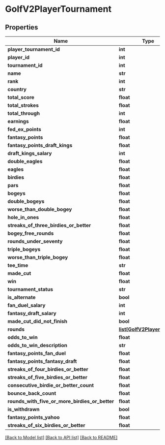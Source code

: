 # GolfV2PlayerTournament

## Properties
Name | Type | Description | Notes
------------ | ------------- | ------------- | -------------
**player_tournament_id** | **int** |  | [optional] 
**player_id** | **int** |  | [optional] 
**tournament_id** | **int** |  | [optional] 
**name** | **str** |  | [optional] 
**rank** | **int** |  | [optional] 
**country** | **str** |  | [optional] 
**total_score** | **float** |  | [optional] 
**total_strokes** | **float** |  | [optional] 
**total_through** | **int** |  | [optional] 
**earnings** | **float** |  | [optional] 
**fed_ex_points** | **int** |  | [optional] 
**fantasy_points** | **float** |  | [optional] 
**fantasy_points_draft_kings** | **float** |  | [optional] 
**draft_kings_salary** | **int** |  | [optional] 
**double_eagles** | **float** |  | [optional] 
**eagles** | **float** |  | [optional] 
**birdies** | **float** |  | [optional] 
**pars** | **float** |  | [optional] 
**bogeys** | **float** |  | [optional] 
**double_bogeys** | **float** |  | [optional] 
**worse_than_double_bogey** | **float** |  | [optional] 
**hole_in_ones** | **float** |  | [optional] 
**streaks_of_three_birdies_or_better** | **float** |  | [optional] 
**bogey_free_rounds** | **float** |  | [optional] 
**rounds_under_seventy** | **float** |  | [optional] 
**triple_bogeys** | **float** |  | [optional] 
**worse_than_triple_bogey** | **float** |  | [optional] 
**tee_time** | **str** |  | [optional] 
**made_cut** | **float** |  | [optional] 
**win** | **float** |  | [optional] 
**tournament_status** | **str** |  | [optional] 
**is_alternate** | **bool** |  | [optional] 
**fan_duel_salary** | **int** |  | [optional] 
**fantasy_draft_salary** | **int** |  | [optional] 
**made_cut_did_not_finish** | **bool** |  | [optional] 
**rounds** | [**list[GolfV2PlayerRound]**](GolfV2PlayerRound.md) |  | [optional] 
**odds_to_win** | **float** |  | [optional] 
**odds_to_win_description** | **str** |  | [optional] 
**fantasy_points_fan_duel** | **float** |  | [optional] 
**fantasy_points_fantasy_draft** | **float** |  | [optional] 
**streaks_of_four_birdies_or_better** | **float** |  | [optional] 
**streaks_of_five_birdies_or_better** | **float** |  | [optional] 
**consecutive_birdie_or_better_count** | **float** |  | [optional] 
**bounce_back_count** | **float** |  | [optional] 
**rounds_with_five_or_more_birdies_or_better** | **float** |  | [optional] 
**is_withdrawn** | **bool** |  | [optional] 
**fantasy_points_yahoo** | **float** |  | [optional] 
**streaks_of_six_birdies_or_better** | **float** |  | [optional] 

[[Back to Model list]](../README.md#documentation-for-models) [[Back to API list]](../README.md#documentation-for-api-endpoints) [[Back to README]](../README.md)

